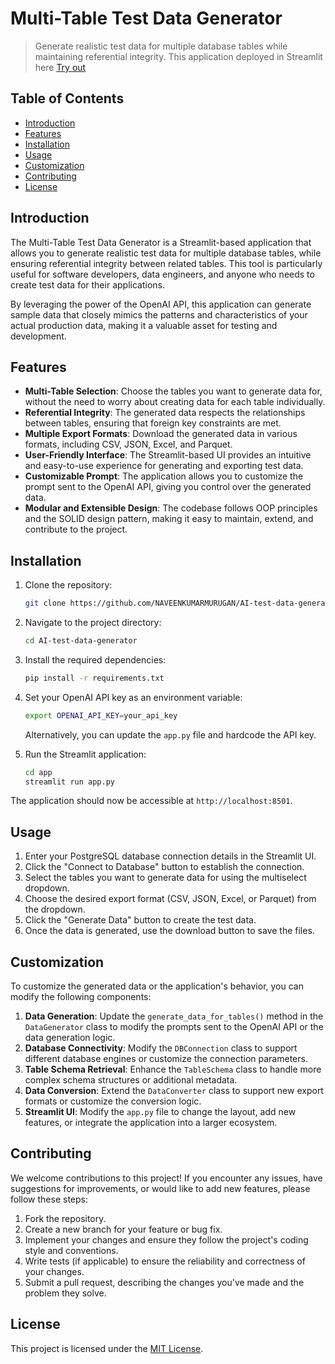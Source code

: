 # Multi-Table Test Data Generator

> Generate realistic test data for multiple database tables while maintaining referential integrity.
> This application deployed in Streamlit here [Try out](https://ai-test-data-generator.streamlit.app/)

## Table of Contents

- [Introduction](#introduction)
- [Features](#features)
- [Installation](#installation)
- [Usage](#usage)
- [Customization](#customization)
- [Contributing](#contributing)
- [License](#license)

## Introduction

The Multi-Table Test Data Generator is a Streamlit-based application that allows you to generate realistic test data for multiple database tables, while ensuring referential integrity between related tables. This tool is particularly useful for software developers, data engineers, and anyone who needs to create test data for their applications.

By leveraging the power of the OpenAI API, this application can generate sample data that closely mimics the patterns and characteristics of your actual production data, making it a valuable asset for testing and development.

## Features

- **Multi-Table Selection**: Choose the tables you want to generate data for, without the need to worry about creating data for each table individually.
- **Referential Integrity**: The generated data respects the relationships between tables, ensuring that foreign key constraints are met.
- **Multiple Export Formats**: Download the generated data in various formats, including CSV, JSON, Excel, and Parquet.
- **User-Friendly Interface**: The Streamlit-based UI provides an intuitive and easy-to-use experience for generating and exporting test data.
- **Customizable Prompt**: The application allows you to customize the prompt sent to the OpenAI API, giving you control over the generated data.
- **Modular and Extensible Design**: The codebase follows OOP principles and the SOLID design pattern, making it easy to maintain, extend, and contribute to the project.

## Installation

1. Clone the repository:

   ```bash
   git clone https://github.com/NAVEENKUMARMURUGAN/AI-test-data-generator.git
   ```

2. Navigate to the project directory:

   ```bash
   cd AI-test-data-generator
   ```

3. Install the required dependencies:

   ```bash
   pip install -r requirements.txt
   ```

4. Set your OpenAI API key as an environment variable:

   ```bash
   export OPENAI_API_KEY=your_api_key
   ```

   Alternatively, you can update the `app.py` file and hardcode the API key.

5. Run the Streamlit application:

   ```bash
   cd app
   streamlit run app.py
   ```

The application should now be accessible at `http://localhost:8501`.

## Usage

1. Enter your PostgreSQL database connection details in the Streamlit UI.
2. Click the "Connect to Database" button to establish the connection.
3. Select the tables you want to generate data for using the multiselect dropdown.
4. Choose the desired export format (CSV, JSON, Excel, or Parquet) from the dropdown.
5. Click the "Generate Data" button to create the test data.
6. Once the data is generated, use the download button to save the files.

## Customization

To customize the generated data or the application's behavior, you can modify the following components:

1. **Data Generation**: Update the `generate_data_for_tables()` method in the `DataGenerator` class to modify the prompts sent to the OpenAI API or the data generation logic.
2. **Database Connectivity**: Modify the `DBConnection` class to support different database engines or customize the connection parameters.
3. **Table Schema Retrieval**: Enhance the `TableSchema` class to handle more complex schema structures or additional metadata.
4. **Data Conversion**: Extend the `DataConverter` class to support new export formats or customize the conversion logic.
5. **Streamlit UI**: Modify the `app.py` file to change the layout, add new features, or integrate the application into a larger ecosystem.

## Contributing

We welcome contributions to this project! If you encounter any issues, have suggestions for improvements, or would like to add new features, please follow these steps:

1. Fork the repository.
2. Create a new branch for your feature or bug fix.
3. Implement your changes and ensure they follow the project's coding style and conventions.
4. Write tests (if applicable) to ensure the reliability and correctness of your changes.
5. Submit a pull request, describing the changes you've made and the problem they solve.

## License

This project is licensed under the [MIT License](LICENSE).